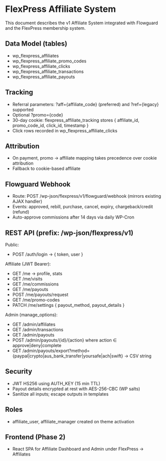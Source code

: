 # FlexPress Affiliate System

This document describes the v1 Affiliate System integrated with Flowguard and the FlexPress membership system.

## Data Model (tables)

- wp_flexpress_affiliates
- wp_flexpress_affiliate_promo_codes
- wp_flexpress_affiliate_clicks
- wp_flexpress_affiliate_transactions
- wp_flexpress_affiliate_payouts

## Tracking

- Referral parameters: ?aff={affiliate_code} (preferred) and ?ref={legacy} supported
- Optional ?promo={code}
- 30-day cookie: flexpress_affiliate_tracking stores { affiliate_id, promo_code_id, click_id, timestamp }
- Click rows recorded in wp_flexpress_affiliate_clicks

## Attribution

- On payment, promo → affiliate mapping takes precedence over cookie attribution
- Fallback to cookie-based affiliate

## Flowguard Webhook

- Route: POST /wp-json/flexpress/v1/flowguard/webhook (mirrors existing AJAX handler)
- Events: approved, rebill, purchase, cancel, expiry, chargeback/credit (refund)
- Auto-approve commissions after 14 days via daily WP-Cron

## REST API (prefix: /wp-json/flexpress/v1)

Public:

- POST /auth/login → { token, user }

Affiliate (JWT Bearer):

- GET /me → profile, stats
- GET /me/visits
- GET /me/commissions
- GET /me/payouts
- POST /me/payouts/request
- GET /me/promo-codes
- PATCH /me/settings { payout_method, payout_details }

Admin (manage_options):

- GET /admin/affiliates
- GET /admin/transactions
- GET /admin/payouts
- POST /admin/payouts/{id}/{action} where action ∈ approve|deny|complete
- GET /admin/payouts/export?method={paypal|crypto|aus_bank_transfer|yoursafe|ach|swift} → CSV string

## Security

- JWT HS256 using AUTH_KEY (15 min TTL)
- Payout details encrypted at rest with AES-256-CBC (WP salts)
- Sanitize all inputs; escape outputs in templates

## Roles

- affiliate_user, affiliate_manager created on theme activation

## Frontend (Phase 2)

- React SPA for Affiliate Dashboard and Admin under FlexPress → Affiliates
